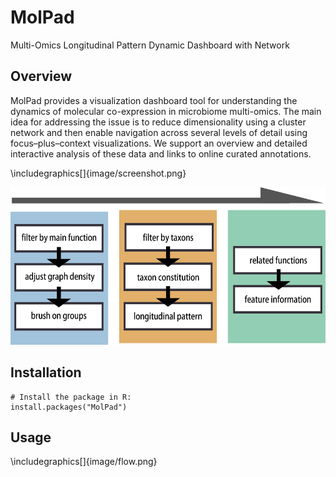 # MolPad
Multi-Omics Longitudinal Pattern Dynamic Dashboard with Network

## Overview

MolPad provides a visualization dashboard tool for understanding the dynamics of molecular co-expression in microbiome multi-omics. The main idea for addressing the issue is to reduce dimensionality using a cluster network and then enable navigation across several levels of detail using focus–plus–context visualizations. We support an overview and detailed interactive analysis of these data and links to online curated annotations. 

\includegraphics[]{image/screenshot.png}

<img src="https://raw.githubusercontent.com/KaiyanM/MolPad/main/image/flow.png" width="630" height="252"/></a>  


## Installation

```{r, eval = FALSE}
# Install the package in R:
install.packages("MolPad")
```

## Usage


\includegraphics[]{image/flow.png}
